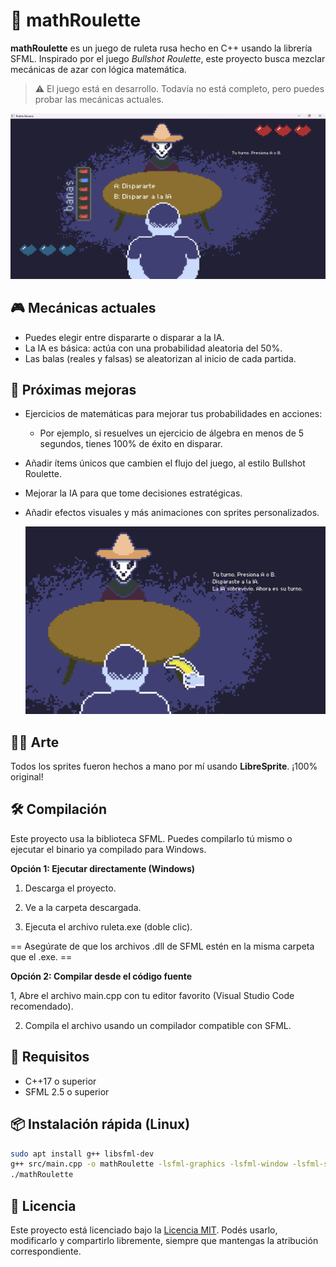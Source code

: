 # 🎯 mathRoulette

**mathRoulette** es un juego de ruleta rusa hecho en C++ usando la librería SFML. Inspirado por el juego *Bullshot Roulette*, este proyecto busca mezclar mecánicas de azar con lógica matemática.

> ⚠️ El juego está en desarrollo. Todavía no está completo, pero puedes probar las mecánicas actuales.

                                                                                                                                                                                                                                                                                                                                       
![Captura de pantalla del juego](assets/screenshot/mathRoulette.png)
## 🎮 Mecánicas actuales

- Puedes elegir entre dispararte o disparar a la IA.
- La IA es básica: actúa con una probabilidad aleatoria del 50%.
- Las balas (reales y falsas) se aleatorizan al inicio de cada partida.

## 🌱 Próximas mejoras

- Ejercicios de matemáticas para mejorar tus probabilidades en acciones:
  - Por ejemplo, si resuelves un ejercicio de álgebra en menos de 5 segundos, tienes 100% de éxito en disparar.
- Añadir ítems únicos que cambien el flujo del juego, al estilo Bullshot Roulette.
- Mejorar la IA para que tome decisiones estratégicas.
- Añadir efectos visuales y más animaciones con sprites personalizados.

                                                                                                                                                                                         

  ![También tiene log.](assets/screenshot/mathRoulette2.png)
## 🧑‍🎨 Arte

Todos los sprites fueron hechos a mano por mí usando **LibreSprite**. ¡100% original!

## 🛠️ Compilación

Este proyecto usa la biblioteca SFML. Puedes compilarlo tú mismo o ejecutar el binario ya compilado para Windows.

**Opción 1: Ejecutar directamente (Windows)**

1. Descarga el proyecto.

2. Ve a la carpeta descargada.

3. Ejecuta el archivo ruleta.exe (doble clic).

 == Asegúrate de que los archivos .dll de SFML estén en la misma carpeta que el .exe. ==

**Opción 2: Compilar desde el código fuente**

1, Abre el archivo main.cpp con tu editor favorito (Visual Studio Code recomendado).

2. Compila el archivo usando un compilador compatible con SFML.

## 🤖 Requisitos

- C++17 o superior
- SFML 2.5 o superior


## 📦 Instalación rápida (Linux)

```bash
sudo apt install g++ libsfml-dev
g++ src/main.cpp -o mathRoulette -lsfml-graphics -lsfml-window -lsfml-system
./mathRoulette
```

## 📜 Licencia

Este proyecto está licenciado bajo la [Licencia MIT](LICENSE).
Podés usarlo, modificarlo y compartirlo libremente, siempre que mantengas la atribución correspondiente.
